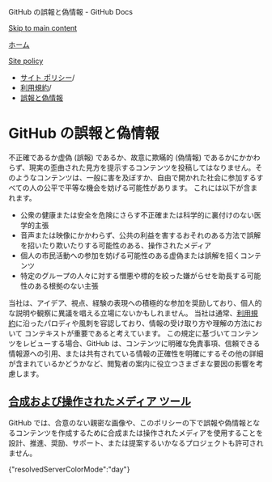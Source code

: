 GitHub の誤報と偽情報 - GitHub Docs

[Skip to main content](#main-content)

[ホーム](/ja)

[Site policy](/ja/site-policy)

* [サイト ポリシー](/ja/site-policy)/
* [利用規約](/ja/site-policy/acceptable-use-policies)/
* [誤報と偽情報](/ja/site-policy/acceptable-use-policies/github-misinformation-and-disinformation)

GitHub の誤報と偽情報
==========

不正確であるか虚偽 (誤報) であるか、故意に欺瞞的 (偽情報) であるかにかかわらず、現実の歪曲された見方を提示するコンテンツを投稿してはなりません。そのようなコンテンツは、一般に害を及ぼすか、自由で開かれた社会に参加するすべての人の公平で平等な機会を妨げる可能性があります。 これには以下が含まれます。

* 公衆の健康または安全を危険にさらす不正確または科学的に裏付けのない医学的主張
* 音声または映像にかかわらず、公共の利益を害するおそれのある方法で誤解を招いたり欺いたりする可能性のある、操作されたメディア
* 個人の市民活動への参加を妨げる可能性のある虚偽または誤解を招くコンテンツ
* 特定のグループの人々に対する憎悪や標的を絞った嫌がらせを助長する可能性のある根拠のない主張

当社は、アイデア、視点、経験の表現への積極的な参加を奨励しており、個人的な説明や観察に異議を唱える立場にないかもしれません。 当社は通常、[利用規約](/ja/site-policy/acceptable-use-policies/github-acceptable-use-policies)に沿ったパロディや風刺を容認しており、情報の受け取り方や理解の方法において コンテキストが重要であると考えています。 この規定に基づいてコンテンツをレビューする場合、GitHub は、コンテンツに明確な免責事項、信頼できる情報源への引用、または共有されている情報の正確性を明確にするその他の詳細が含まれているかどうかなど、閲覧者の案内に役立つさまざまな要因の影響を考慮します。

[合成および操作されたメディア ツール](#synthetic--manipulated-media-tools)
----------

GitHub では、合意のない親密な画像や、このポリシーの下で誤報や偽情報となるコ​​ンテンツを作成するために合成または操作されたメディアを使用することを設計、推進、奨励、サポート、または提案するいかなるプロジェクトも許可されません。

{"resolvedServerColorMode":"day"}
